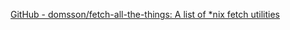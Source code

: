 
[GitHub - domsson/fetch-all-the-things: A list of *nix fetch utilities](https://github.com/domsson/fetch-all-the-things)
